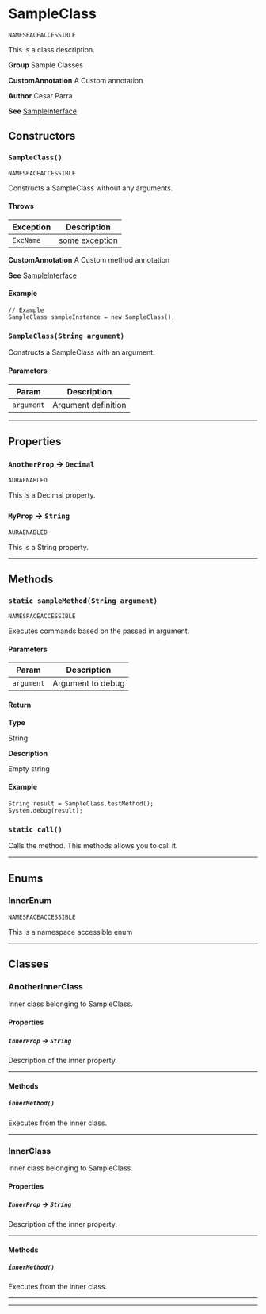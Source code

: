 # SampleClass

`NAMESPACEACCESSIBLE`

This is a class description.


**Group** Sample Classes


**CustomAnnotation** A Custom annotation


**Author** Cesar Parra


**See** [SampleInterface](/Sample-Interfaces/SampleInterface.md)

## Constructors
### `SampleClass()`

`NAMESPACEACCESSIBLE`

Constructs a SampleClass without any arguments.

#### Throws
|Exception|Description|
|---|---|
|`ExcName`|some exception|

**CustomAnnotation** A Custom method annotation


**See** [SampleInterface](/Sample-Interfaces/SampleInterface.md)

#### Example
```apex
// Example
SampleClass sampleInstance = new SampleClass();
```

### `SampleClass(String argument)`

Constructs a SampleClass with an argument.

#### Parameters
|Param|Description|
|---|---|
|`argument`|Argument definition|
---
## Properties

### `AnotherProp` → `Decimal`

`AURAENABLED`

This is a Decimal property.

### `MyProp` → `String`

`AURAENABLED`

This is a String property.

---
## Methods
### `static sampleMethod(String argument)`

`NAMESPACEACCESSIBLE`

Executes commands based on the passed in argument.

#### Parameters
|Param|Description|
|---|---|
|`argument`|Argument to debug|
#### Return

**Type**

String

**Description**

Empty string

#### Example
```apex
String result = SampleClass.testMethod();
System.debug(result);
```

### `static call()`

Calls the method. This methods allows you to call it.

---
## Enums
### InnerEnum

`NAMESPACEACCESSIBLE`

This is a namespace accessible enum


---
## Classes
### AnotherInnerClass

Inner class belonging to SampleClass.

#### Properties

##### `InnerProp` → `String`

Description of the inner property.

---
#### Methods
##### `innerMethod()`

Executes from the inner class.

---

### InnerClass

Inner class belonging to SampleClass.

#### Properties

##### `InnerProp` → `String`

Description of the inner property.

---
#### Methods
##### `innerMethod()`

Executes from the inner class.

---

---
